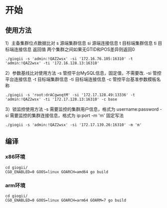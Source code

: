 # 开始
## 使用方法
1）主备集群位点数据比对
s 源端集群信息 si 源端连接信息  t 目标端集群信息  ti 目标端连接信息
返回值 两个集群之间如果无GTID和POS差异则返回0
```shell
./giogii -s 'admin:!QAZ2wsx' -si '172.16.76.105:16310' -t 'admin:!QAZ2wsx' -ti '172.16.128.13:16310'
```
2）参数基线比对使用方法
-s 管控平台MySQL信息，固定值，不需要改. -si 管控平台连接信息  -t 目标端集群信息  -ti 目标端连接信息 -c 管控平台基准参数模板名称
```shell
./giogii -s 'root:drACgwoqtM' -si '172.17.128.49:13336' -t 'admin:!QAZ2wsx' -ti '172.17.128.13:16310' -c base
```
3）锁监控使用方法
-s  需要监控的集群用户信息，格式为 username:password
-si 需要监控的集群连接信息，格式为 ip:port
-m  'm' 固定写法
```shell
./giogii -s 'admin:!QAZ2wsx' -si '172.17.139.26:16310' -m 'm'
```

## 编译
### x86环境
```shell
cd giogii/
CGO_ENABLED=0 GOOS=linux GOARCH=amd64 go build
```
### arm环境
```shell
cd giogii/
CGO_ENABLED=0 GOOS=linux GOARCH=arm64 GOARM=7 go build
```
